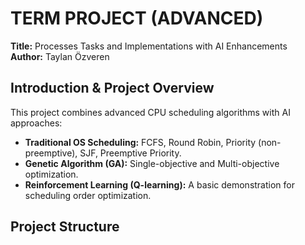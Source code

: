 # TERM PROJECT (ADVANCED)
**Title:** Processes Tasks and Implementations with AI Enhancements  
**Author:** Taylan Özveren

## Introduction & Project Overview
This project combines advanced CPU scheduling algorithms with AI approaches:
- **Traditional OS Scheduling:** FCFS, Round Robin, Priority (non-preemptive), SJF, Preemptive Priority.
- **Genetic Algorithm (GA):** Single-objective and Multi-objective optimization.
- **Reinforcement Learning (Q-learning):** A basic demonstration for scheduling order optimization.

## Project Structure
